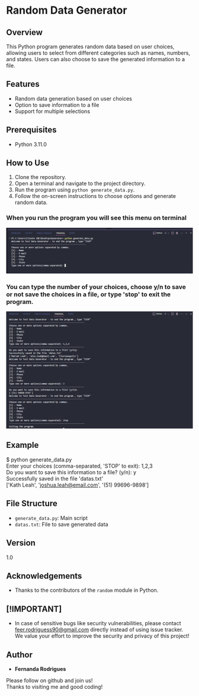 # Random Data Generator

## Overview

This Python program generates random data based on user choices, allowing users to select from different categories such as names, numbers, and states. 
Users can also choose to save the generated information to a file.

## Features

- Random data generation based on user choices
- Option to save information to a file
- Support for multiple selections

## Prerequisites

- Python 3.11.0

## How to Use

1. Clone the repository.
2. Open a terminal and navigate to the project directory.
3. Run the program using `python generate_data.py`.
4. Follow the on-screen instructions to choose options and generate random data.

### When you run the program you will see this menu on terminal 

![Menu_image](https://github.com/feer-rodriguess90/Data_Generator/blob/main/images/menu_datagenerator.png)

### You can type the number of your choices, choose y/n to save or not save the choices in a file, or type 'stop' to exit the program.

![Features](https://github.com/feer-rodriguess90/Data_Generator/blob/main/images/features.png)

## Example

$ python generate_data.py <br />
Enter your choices (comma-separated, 'STOP' to exit): 1,2,3 <br />
Do you want to save this information to a file? (y/n): y <br />
Successfully saved in the file 'datas.txt' <br />
['Kath Leah', 'joshua.leah@email.com', '(51) 99696-9898']  

## File Structure

- `generate_data.py`: Main script
- `datas.txt`: File to save generated data

## Version 

1.0

## Acknowledgements

- Thanks to the contributors of the `random` module in Python.

## [!IMPORTANT]
  - In case of sensitive bugs like security vulnerabilities, please contact <br />
    feer.rodriguess90@gmail.com directly instead of using issue tracker. <br />
    We value your effort to improve the security and privacy of this project! <br />

## Author

*  **Fernanda Rodrigues**

Please follow on github and join us! <br />
Thanks to visiting me and good coding!


